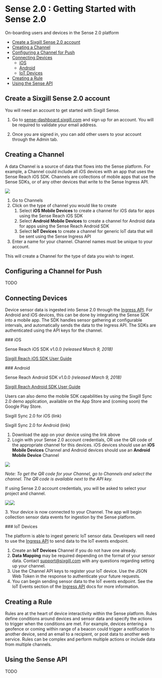 
Sense 2.0 : Getting Started with Sense 2.0
==========================================

On-boarding users and devices in the Sense 2.0 platform

*   [Create a Sixgill Sense 2.0 account](#CreateAccount)
*   [Creating a Channel](#CreateChannel)
*   [Configuring a Channel for Push](#ConfigurePush)
*   [Connecting Devices](#ConnectDevices)
    *   [iOS](#ConnectDevices-iOS)
    *   [Android](#ConnectDevices-Android)
    *   [IoT Devices](#ConnectDevices-IoT)
*   [Creating a Rule](#CreateRule)
*   [Using the Sense API](#UsingAPI)

<a name="CreateAccount"></a>Create a Sixgill Sense 2.0 account
----------------------------------

You will need an account to get started with Sixgill Sense.  

1.  Go to [sense-dashboard.sixgill.com](http://sense-dashboard.sixgill.com) and sign up for an account. You will be required to validate your email address.
    
2.  Once you are signed in, you can add other users to your account through the Admin tab.

<a name="CreateChannel"></a>Creating a Channel
------------------

A data Channel is a source of data that flows into the Sense platform. For example, a Channel could include all iOS devices with an app that uses the Sense Reach iOS SDK. Channels are collections of mobile apps that use the Sense SDKs, or of any other devices that write to the Sense Ingress API.

![](images/508329985.png?height=250)

1.  Go to Channels
2.  Click on the type of channel you would like to create
    1.  Select **iOS Mobile Devices** to create a channel for iOS data for apps using the Sense Reach iOS SDK
    2.  Select **Android Mobile Devices** to create a channel for Android data for apps using the Sense Reach Android SDK
    3.  Select **IoT Devices** to create a channel for generic IoT data that will be sent using the Sense Ingress API
3.  Enter a name for your channel. Channel names must be unique to your account.

This will create a Channel for the type of data you wish to ingest.

<a name="ConfigurePush"></a>Configuring a Channel for Push
------------------------------

TODO

<a name="ConnectDevices"></a>Connecting Devices
------------------

Device sensor data is ingested into Sense 2.0 through the [Ingress API](http://docs.sixgill.com/ingress-api.html). For Android and iOS devices, this can be done by integrating the Sense SDK into a mobile app. The SDK handles sensor gathering at configurable intervals, and automatically sends the data to the Ingress API. The SDKs are authenticated using the API keys for the channel.

<a name="ConnectDevices-iOS"></a>### iOS

Sense Reach iOS SDK v1.0.0 _(released March 9, 2018)_

[Sixgill Reach iOS SDK User Guide](http://docs.sixgill.com/ios-sdk-objc-docs/user-guide.html)

<a name="ConnectDevices-Android"></a>### Android

Sense Reach Android SDK v1.0.0 _(released March 9, 2018)_

[Sixgill Reach Android SDK User Guide](http://docs.sixgill.com/android-user-guide.html)

  

Users can also demo the mobile SDK capabilities by using the Sixgill Sync 2.0 demo application, available on the App Store and (coming soon) the Google Play Store.

Sixgill Sync 2.0 for iOS (link)

Sixgill Sync 2.0 for Android (link)

  

1.  Download the app on your device using the link above
2.  Login with your Sense 2.0 account credentials, OR use the QR code of the appropriate channel for this devices. iOS devices should use an **iOS Mobile Devices** Channel and Android devices should use an **Android Mobile Device** Channel

![](images/508297263.png)

_Note: To get the QR code for your Channel, go to Channels and select the channel. The QR code is available next to the API key._

  

If using Sense 2.0 account credentials, you will be asked to select your project and channel.

![](images/508297271.png)![](images/508330046.png)

3\. Your device is now connected to your Channel. The app will begin collection sensor data events for ingestion by the Sense platform.

  

<a name="ConnectDevices-IoT"></a>### IoT Devices

The platform is able to ingest generic IoT sensor data. Developers will need to use the [Ingress API](http://docs.sixgill.com/ingress-api.html) to send data to the IoT events endpoint.

1.  Create an **IoT Devices** Channel if you do not have one already.
2.  **Data Mapping** may be required depending on the format of your sensor data. Contact [support@sixgill.com](mailto:support@sixgill.com) with any questions regarding setting up your channel.
3.  Use the Channel API keys to register your IoT device. Use the JSON Web Token in the response to authenticate your future requests.
4.  You can begin sending sensor data to the IoT events endpoint. See the IoT Events section of the [Ingress API](http://docs.sixgill.com/ingress-api.html) docs for more information.

  

<a name="CreateRule"></a>Creating a Rule
---------------

Rules are at the heart of device interactivity within the Sense platform. Rules define conditions around devices and sensor data and specify the actions to trigger when the conditions are met. For example, devices entering a geofence or coming within range of a beacon could trigger a notification to another device, send an email to a recipient, or post data to another web service. Rules can be complex and perform multiple actions or include data from multiple channels.

  

<a name="UsingAPI"></a>Using the Sense API
-------------------
TODO
  

  


  

  

